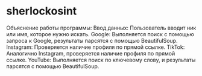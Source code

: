 # sherlockosint


Объяснение работы программы:
Ввод данных: Пользователь вводит ник или имя, которое нужно искать.
Google: Выполняется поиск с помощью запроса к Google, результаты парсятся с помощью BeautifulSoup.
Instagram: Проверяется наличие профиля по прямой ссылке.
TikTok: Аналогично Instagram, проверяется наличие профиля по прямой ссылке.
YouTube: Выполняется поиск по ключевому слову, и результаты парсятся с помощью BeautifulSoup.
